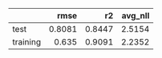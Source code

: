 |          |   rmse |     r2 |   avg_nll |
|:---------|-------:|-------:|----------:|
| test     | 0.8081 | 0.8447 |    2.5154 |
| training | 0.635  | 0.9091 |    2.2352 |